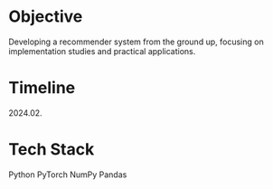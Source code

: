 # Objective
Developing a recommender system from the ground up, focusing on implementation studies and practical applications.

# Timeline
2024.02.

# Tech Stack
Python
PyTorch
NumPy
Pandas
